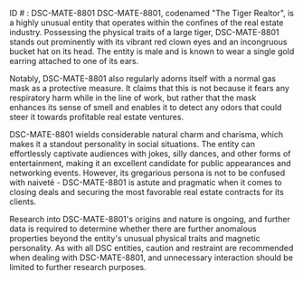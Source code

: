 ID # : DSC-MATE-8801
DSC-MATE-8801, codenamed "The Tiger Realtor", is a highly unusual entity that operates within the confines of the real estate industry. Possessing the physical traits of a large tiger, DSC-MATE-8801 stands out prominently with its vibrant red clown eyes and an incongruous bucket hat on its head. The entity is male and is known to wear a single gold earring attached to one of its ears.

Notably, DSC-MATE-8801 also regularly adorns itself with a normal gas mask as a protective measure. It claims that this is not because it fears any respiratory harm while in the line of work, but rather that the mask enhances its sense of smell and enables it to detect any odors that could steer it towards profitable real estate ventures.

DSC-MATE-8801 wields considerable natural charm and charisma, which makes it a standout personality in social situations. The entity can effortlessly captivate audiences with jokes, silly dances, and other forms of entertainment, making it an excellent candidate for public appearances and networking events. However, its gregarious persona is not to be confused with naiveté - DSC-MATE-8801 is astute and pragmatic when it comes to closing deals and securing the most favorable real estate contracts for its clients.

Research into DSC-MATE-8801's origins and nature is ongoing, and further data is required to determine whether there are further anomalous properties beyond the entity's unusual physical traits and magnetic personality. As with all DSC entities, caution and restraint are recommended when dealing with DSC-MATE-8801, and unnecessary interaction should be limited to further research purposes.
